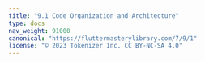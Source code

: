 ```yaml
---
title: "9.1 Code Organization and Architecture"
type: docs
nav_weight: 91000
canonical: "https://fluttermasterylibrary.com/7/9/1"
license: "© 2023 Tokenizer Inc. CC BY-NC-SA 4.0"
---
```


